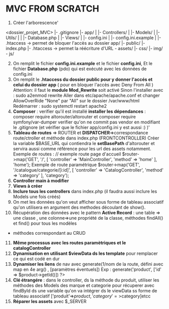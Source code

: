 # MVC FROM SCRATCH 

1. Créer l'arborescence'

<dossier_projet_MVC>
  |- .gitignore
  |- app/
  |  |- Controllers/
  |  |- Models/
  |  |- Utils/
  |  |  |- Database.php
  |  |- Views/
  |  |- config.ini
  |  |- config.ini.example
  |  |- .htaccess    -> permet de bloquer l'accès au dossier app/
  |- public/
     |- index.php
     |- .htaccess    -> permet la réécriture d'URL 
     \- assets/
        |- css/
        |- img/
        \- js/

2. On remplit le fichier **config.ini.example** et le fichier **config.ini**,
Et le fichier **Database.php** (pdo) qui est exécuté avec les données de config.ini
3. On remplit le **.htaccess du dossier public pour y donner l'accés et celui du dossier app** ( pour en bloquer l'accès avec Deny From All )
Attention: il faut le **module Mod_Rewrite** soit activé
Sinon l'installer avec : sudo a2enmod rewrite
Aller dans etc/apache/apache.conf et changer AllowOverRide "None" par "All" sur le dossier /var/www/html
Redémarrer : sudo systemctl restart apache2
4. **Composer** : verifier qu'il est installé
**installer les dépendances** :  composer require altorouter/altorouter  et composer require symfony/var-dumper
verifier qu'on ne commit pas vendor en modifiant le .gitignore (et vérifier que le fichier app/config.ini y est aussi :) )'
5. **Tableau de routes** => ROUTER et **DISPATCHER**=>correspondance route/ctroller et méthode dans index.php (FRONTCONTROLLER)
Créer la variable $BASE_URL qui contiendra le **setBasePath** d'altorouter et servira aussi comme référence pour les url des assets notamment.
Exemple de routes :
// exemple route page d'accueil
$router->map('GET', '/', [
    'controller' => 'MainController',
    'method' => 'home'
], 'home');
Exemple de route paramétrique
$router->map('GET', '/catalogue/categorie/[i:id]', [
    'controller' => 'CatalogController',
    'method' => 'category'
], 'category');
6. **Controller main à modifier**
7. **Views à créer**
8. **Inclure tous les controllers** dans index.php (il faudra aussi inclure les Models une fois créés)
9. On met les données qu'on veut afficher sous forme de tableau associatif qu'on utilisera en argument des methodes découlant de show().
10. Récupération des données avec le pattern **Active Record** : 
une table => une classe  , 
une colonne=>une propriété de la classe,
méthodes findAll() et find() pour tous les modèles 
+ méthodes correspondant au CRUD 
11. **Même processus avec les routes paramètriques et le catalogController**
12. **Dynamisation en utilisant $viewData ds les template** pour remplacer ce qui est codé en dur
13. **Dynamiser les liens** de nav avec generate(1/nom de la route, défini avec map en 4e arg() , [paramètres éventuels])
Exp : <?= $router->generate('product', ['id' => $product->getId()]) ?>
14. **Clé étrangére** : dans le controller, ds la méthode du produit, utiliser les méthodes des Models des marque et categorie pour récuperer avec findById 
ds une variable qu'on va intégrer ds le viewData ss forme de tableau associatif ['produit'=>$product,'category'=>$category]etcc 
15. **Réparer les assets** avec $_SERVER

